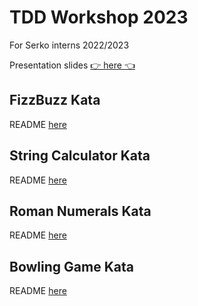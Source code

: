 # TDD Workshop 2023

For Serko interns 2022/2023

Presentation slides [👉 here 👈](https://www.canva.com/design/DAFYcUeMYc8/cu_606Zgoirnzqrp95wCfw/view?utm_content=DAFYcUeMYc8&utm_campaign=designshare&utm_medium=link2&utm_source=sharebutton) 

## FizzBuzz Kata

README [here](./1.FizzBuzz/README.md)

## String Calculator Kata

README [here](./2.StringCalculator/README.md)

## Roman Numerals Kata

README [here](./3.RomanNumerals/README.md)

## Bowling Game Kata

README [here](./4.BowlingGame/README.md)